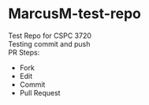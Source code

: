 # MarcusM-test-repo  
Test Repo for CSPC 3720  
Testing commit and push  
PR Steps:  
- Fork
- Edit
- Commit
- Pull Request
